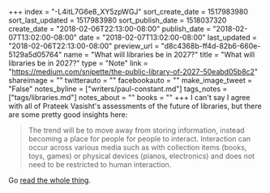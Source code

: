 +++
index = "-L4itL7G6e8_XY5zpWGJ"
sort_create_date = 1517983980
sort_last_updated = 1517983980
sort_publish_date = 1518037320
create_date = "2018-02-06T22:13:00-08:00"
publish_date = "2018-02-07T13:02:00-08:00"
date = "2018-02-07T13:02:00-08:00"
last_updated = "2018-02-06T22:13:00-08:00"
preview_url = "d8c4368b-ff4d-82b6-660e-5129a5d05764"
name = "What will libraries be in 2027?"
title = "What will libraries be in 2027?"
type = "Note"
link = "https://medium.com/snipette/the-public-library-of-2027-50eabd05b8c2"
shareimage = ""
twitterauto = ""
facebookauto = ""
make_image_tweet = "False"
notes_byline = ["writers/paul-constant.md"]
tags_notes = ["tags/libraries.md"]
notes_about = ""
books = ""
+++
I can't say I agree with all of Prateek Vasisht's assessments of the future of libraries, but there are some pretty good insights here:

<blockquote>The trend will be to move away from storing information, instead becoming a place for people for people to interact. Interaction can occur across various media such as with collection items (books, toys, games) or physical devices (pianos, electronics) and does not need to be restricted to human interaction.</blockquote>

Go [read the whole thing](https://medium.com/snipette/the-public-library-of-2027-50eabd05b8c2).